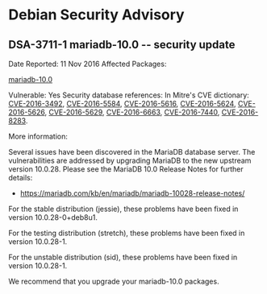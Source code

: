 
Debian Security Advisory
========================


DSA-3711-1 mariadb-10.0 -- security update
------------------------------------------



Date Reported:
11 Nov 2016
Affected Packages:

[mariadb-10.0](https://packages.debian.org/src:mariadb-10.0)

Vulnerable:
Yes
Security database references:
In Mitre's CVE dictionary: [CVE-2016-3492](https://security-tracker.debian.org/tracker/CVE-2016-3492), [CVE-2016-5584](https://security-tracker.debian.org/tracker/CVE-2016-5584), [CVE-2016-5616](https://security-tracker.debian.org/tracker/CVE-2016-5616), [CVE-2016-5624](https://security-tracker.debian.org/tracker/CVE-2016-5624), [CVE-2016-5626](https://security-tracker.debian.org/tracker/CVE-2016-5626), [CVE-2016-5629](https://security-tracker.debian.org/tracker/CVE-2016-5629), [CVE-2016-6663](https://security-tracker.debian.org/tracker/CVE-2016-6663), [CVE-2016-7440](https://security-tracker.debian.org/tracker/CVE-2016-7440), [CVE-2016-8283](https://security-tracker.debian.org/tracker/CVE-2016-8283).  

More information:

Several issues have been discovered in the MariaDB database server. The
vulnerabilities are addressed by upgrading MariaDB to the new upstream
version 10.0.28. Please see the MariaDB 10.0 Release Notes for further
details:


* <https://mariadb.com/kb/en/mariadb/mariadb-10028-release-notes/>


For the stable distribution (jessie), these problems have been fixed in
version 10.0.28-0+deb8u1.


For the testing distribution (stretch), these problems have been fixed
in version 10.0.28-1.


For the unstable distribution (sid), these problems have been fixed in
version 10.0.28-1.


We recommend that you upgrade your mariadb-10.0 packages.





